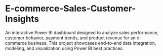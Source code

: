 # E-commerce-Sales-Customer-Insights
An interactive Power BI dashboard designed to analyze sales performance, customer behavior, payment trends, and product revenue for an e-commerce business. This project showcases end-to-end data integration, modeling, and visualization using Power BI best practices. 
